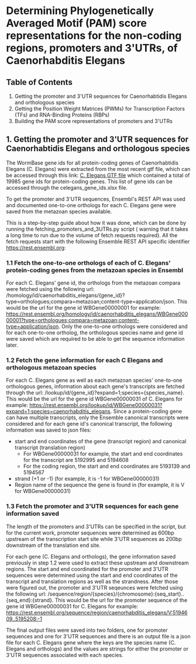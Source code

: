 # Determining Phylogenetically Averaged Motif (PAM) score representations for the non-coding regions, promoters and 3'UTRs, of Caenorhabditis Elegans

## Table of Contents

1. Getting the promoter and 3'UTR sequences for Caenorhabtidis Elegans and orthologous species
2. Getting the Position Weight Matrices (PWMs) for Transcription Factors (TFs) and RNA-Binding Proteins (RBPs)
3. Building the PAM score representations of promoters and 3'UTRs

## 1. Getting the promoter and 3'UTR sequences for Caenorhabtidis Elegans and orthologous species

The WormBase gene ids for all protein-coding genes of Caenorhabtidis Elegans (C. Elegans) were extracted from 
the most recent gtf file, which can be accessed through this link: [C. Elegans GTF file](https://asia.ensembl.org/Caenorhabditis_elegans/Info/Index) 
which contained a total of 19985 gene ids for protein-coding genes. This list of gene ids can be accessed through the 
celegans_gene_ids.xlsx file.

To get the promoter and 3'UTR sequences, Ensembl's REST API was used and documented one-to-one orthologs for each C. Elegans gene 
were saved from the metazoan species available.

This is a step-by-step guide about how it was done, which can be done by running the fetching_promoters_and_3UTRs.py script (
warning that it takes a long time to run due to the volume of fetch requests required). All the fetch requests start with the 
following Ensemble REST API specific identifier https://rest.ensembl.org:

### 1.1 Fetch the one-to-one orthologs of each of C. Elegans' protein-coding genes from the metazoan species in Ensembl
For each C. Elegans' gene id, the orthologs from the metazoan compara were fetched using the following url:
/homology/id/caenorhabditis_elegans/{gene_id}?type=orthologues;compara=metazoan;content-type=application/json. This would be the 
url for the gene id WBGene00000001 for example: https://rest.ensembl.org/homology/id/caenorhabditis_elegans/WBGene00000001?type=orthologues;compara=metazoan;content-type=application/json.
Only the one-to-one orthologs were considered and for each one-to-one ortholog, the orthologous species name and gene id were saved 
which are required to be able to get the sequence information later.

### 1.2 Fetch the gene information for each C Elegans and orthologous metazoan species
For each C. Elegans gene as well as each metazoan species' one-to-one orthologous genes, information about each gene's 
transcripts are fetched through the url: /lookup/id/{gene_id}?expand=1;species={species_name}. This would be the url for 
the gene id WBGene00000031 of C. Elegans for example: https://rest.ensembl.org/lookup/id/WBGene00000031?expand=1;species=caenorhabditis_elegans. 
Since a protein-coding gene can have multiple transcripts, only the Ensemble canonical transcripts were considered and for 
each gene id's canonical transcript, the following information was saved to json files:
- start and end coordinates of the gene (transcript region) and canonical transcript (translation region)
  - For WBGene00000031 for example, the start and end coordinates for the transcript are 5192995 and 5194608
  - For the coding region, the start and end coordinates are 5193139 and 5194567
- strand (+1 or -1) (for example, it is -1 for WBGene00000031)
- Region name of the sequence the gene is found in (for example, it is V for WBGene00000031)

### 1.3 Fetch the promoter and 3'UTR sequences for each gene information saved
The length of the promoters and 3'UTRs can be specified in the script, but for the current work, promoter sequences were 
determined as 600bp upstream of the transcription start site while 3'UTR sequences as 200bp downstream of the translation end site. 

For each gene (C. Elegans and orthologs), the gene information saved previously in step 1.2 were used to extract these upstream 
and downstream regions. The start and end coordinated for the promoter and 3'UTR sequences were determined using the start and 
end coordinates of the transcript and translation regions as well as the strandness. After those were figured out, the promoter 
and 3'UTR seqeunces were fetched using the following url: /sequence/region/{species}/{chromosome}:{seq_start}..{seq_end}:{strand}. 
This would be the url for the promoter sequence of the gene id WBGene00000031 for C. Elegans for example: 
https://rest.ensembl.org/sequence/region/caenorhabditis_elegans/V:5194609..5195208:-1

The final output files were saved into two folders, one for promoter sequences and one for 3'UTR sequences and there is an 
output file is a json file for each C. Elegans gene where the keys are the species name (C. Elegans and orthologs) and the 
values are strings for either the promoter or 3'UTR sequences associated with each species. 
